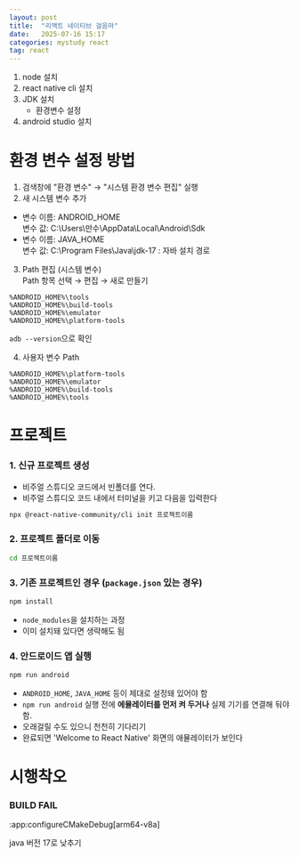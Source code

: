 ```yaml
---
layout: post
title:  "리액트 네이티브 걸음마"
date:   2025-07-16 15:17
categories: mystudy react
tag: react
---
```



1. node 설치
2. react native cli 설치
3. JDK 설치
    - 환경변수 설정
4. android studio 설치


# 환경 변수 설정 방법
1. 검색창에 "환경 변수" → "시스템 환경 변수 편집" 실행
2. 새 시스템 변수 추가
- 변수 이름: ANDROID_HOME<br>
변수 값: C:\Users\만수\AppData\Local\Android\Sdk
- 변수 이름: JAVA_HOME<BR>
변수 값: C:\Program Files\Java\jdk-17 : 자바 설치 경로

3. Path 편집 (시스템 변수)<br>
Path 항목 선택 → 편집 → 새로 만들기
```text
%ANDROID_HOME%\tools
%ANDROID_HOME%\build-tools
%ANDROID_HOME%\emulator
%ANDROID_HOME%\platform-tools
```
`adb --version`으로 확인

4. 사용자 변수 Path
```text
%ANDROID_HOME%\platform-tools
%ANDROID_HOME%\emulator
%ANDROID_HOME%\build-tools
%ANDROID_HOME%\tools
```


# 프로젝트


###  1. **신규 프로젝트 생성**
- 비주얼 스튜디오 코드에서 빈폴더를 연다. 
- 비주얼 스튜디오 코드 내에서 터미널을 키고 다음을 입력한다

```bash
npx @react-native-community/cli init 프로젝트이름
```


### 2. **프로젝트 폴더로 이동**

```bash
cd 프로젝트이름
```

### 3. **기존 프로젝트인 경우 (`package.json` 있는 경우)**

```bash
npm install
```
* `node_modules`을 설치하는 과정
* 이미 설치돼 있다면 생략해도 됨


### 4. **안드로이드 앱 실행**

```bash
npm run android
```

* `ANDROID_HOME`, `JAVA_HOME` 등이 제대로 설정돼 있어야 함
* `npm run android` 실행 전에 **에뮬레이터를 먼저 켜 두거나** 실제 기기를 연결해 둬야 함.
* 오래걸릴 수도 있으니 천천히 기다리기
* 완료되면 'Welcome to React Native' 화면의 애뮬레이터가 보인다

# 시행착오

### BUILD FAIL 
:app:configureCMakeDebug[arm64-v8a]

java 버전 17로 낮추기

